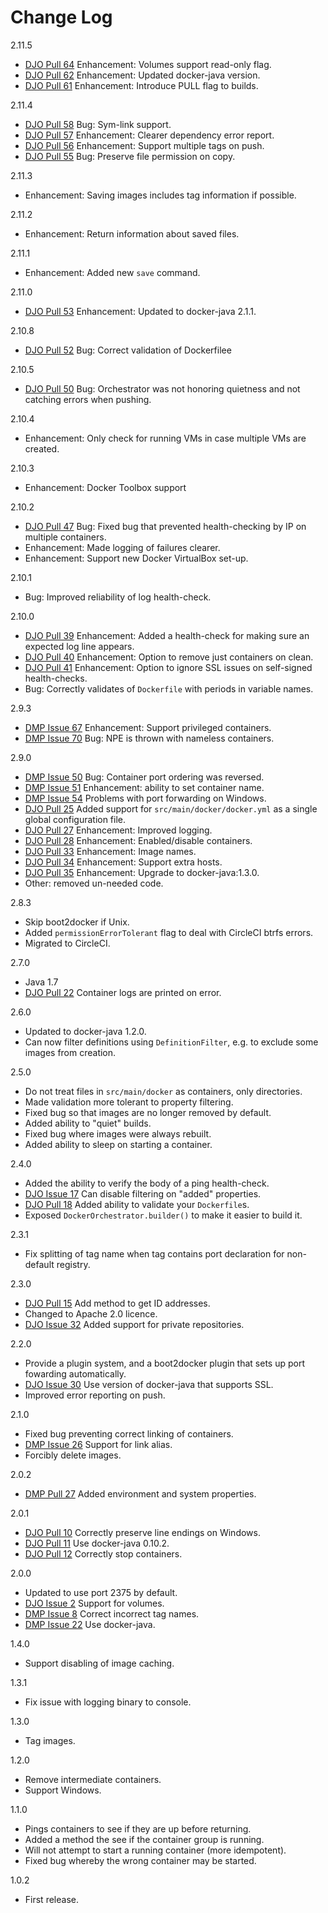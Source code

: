Change Log
===
2.11.5

* [DJO Pull 64](https://github.com/alexec/docker-java-orchestration/pull/65) Enhancement: Volumes support read-only flag.  
* [DJO Pull 62](https://github.com/alexec/docker-java-orchestration/pull/62) Enhancement: Updated docker-java version.  
* [DJO Pull 61](https://github.com/alexec/docker-java-orchestration/pull/61) Enhancement: Introduce PULL flag to builds. 

2.11.4

* [DJO Pull 58](https://github.com/alexec/docker-java-orchestration/pull/58) Bug: Sym-link support. 
* [DJO Pull 57](https://github.com/alexec/docker-java-orchestration/pull/57) Enhancement: Clearer dependency error report. 
* [DJO Pull 56](https://github.com/alexec/docker-java-orchestration/pull/56) Enhancement: Support multiple tags on push. 
* [DJO Pull 55](https://github.com/alexec/docker-java-orchestration/pull/55) Bug: Preserve file permission on copy. 

2.11.3

* Enhancement: Saving images includes tag information if possible.

2.11.2

* Enhancement: Return information about saved files.

2.11.1

* Enhancement: Added new `save` command.

2.11.0

* [DJO Pull 53](https://github.com/alexec/docker-java-orchestration/pull/53) Enhancement: Updated to docker-java 2.1.1.
 
2.10.8

* [DJO Pull 52](https://github.com/alexec/docker-java-orchestration/pull/52) Bug: Correct validation of Dockerfilee

2.10.5

* [DJO Pull 50](https://github.com/alexec/docker-java-orchestration/pull/50) Bug: Orchestrator was not honoring quietness and not catching errors when pushing.

2.10.4

* Enhancement: Only check for running VMs in case multiple VMs are created.

2.10.3

* Enhancement: Docker Toolbox support

2.10.2

* [DJO Pull 47](https://github.com/alexec/docker-java-orchestration/pull/47) Bug: Fixed bug that prevented health-checking by IP on multiple containers.
* Enhancement: Made logging of failures clearer.
* Enhancement: Support new Docker VirtualBox set-up.

2.10.1

* Bug: Improved reliability of log health-check.

2.10.0

* [DJO Pull 39](https://github.com/alexec/docker-java-orchestration/pull/39) Enhancement: Added a health-check for making sure an expected log line appears.
* [DJO Pull 40](https://github.com/alexec/docker-java-orchestration/pull/40) Enhancement: Option to remove just containers on clean.
* [DJO Pull 41](https://github.com/alexec/docker-java-orchestration/pull/41) Enhancement: Option to ignore SSL issues on self-signed health-checks.
* Bug: Correctly validates of `Dockerfile` with periods in variable names.

2.9.3

* [DMP Issue 67](https://github.com/alexec/docker-maven-plugin/issues/67) Enhancement: Support privileged containers.
* [DMP Issue 70](https://github.com/alexec/docker-maven-plugin/issues/70) Bug: NPE is thrown with nameless containers.

2.9.0

* [DMP Issue 50](https://github.com/alexec/docker-maven-plugin/issues/50) Bug: Container port ordering was reversed.
* [DMP Issue 51](https://github.com/alexec/docker-maven-plugin/issues/51) Enhancement: ability to set container name.
* [DMP Issue 54](https://github.com/alexec/docker-maven-plugin/issues/54) Problems with port forwarding on Windows.
* [DJO Pull 25](https://github.com/alexec/docker-java-orchestration/pull/25) Added support for `src/main/docker/docker.yml` as a single global configuration file.
* [DJO Pull 27](https://github.com/alexec/docker-java-orchestration/pull/27) Enhancement: Improved logging.
* [DJO Pull 28](https://github.com/alexec/docker-java-orchestration/pull/28) Enhancement: Enabled/disable containers.
* [DJO Pull 33](https://github.com/alexec/docker-java-orchestration/pull/33) Enhancement: Image names. 
* [DJO Pull 34](https://github.com/alexec/docker-java-orchestration/pull/34) Enhancement: Support extra hosts.
* [DJO Pull 35](https://github.com/alexec/docker-java-orchestration/pull/35) Enhancement: Upgrade to docker-java:1.3.0.
* Other: removed un-needed code.

2.8.3

* Skip boot2docker if Unix.
* Added `permissionErrorTolerant` flag to deal with CircleCI btrfs errors.
* Migrated to CircleCI.

2.7.0

* Java 1.7
* [DJO Pull 22](https://github.com/alexec/docker-java-orchestration/pull/22) Container logs are printed on error.

2.6.0

* Updated to docker-java 1.2.0.
* Can now filter definitions using `DefinitionFilter`, e.g. to exclude some images from creation.

2.5.0

* Do not treat files in `src/main/docker` as containers, only directories.
* Made validation more tolerant to property filtering.
* Fixed bug so that images are no longer removed by default.
* Added ability to "quiet" builds.
* Fixed bug where images were always rebuilt.
* Added ability to sleep on starting a container.

2.4.0

* Added the ability to verify the body of a ping health-check.
* [DJO Issue 17](https://github.com/alexec/docker-java-orchestration/issues/17) Can disable filtering on "added" properties.
* [DJO Pull 18](https://github.com/alexec/docker-java-orchestration/pull/18) Added ability to validate your `Dockerfile`s.
* Exposed `DockerOrchestrator.builder()` to make it easier to build it.

2.3.1

* Fix splitting of tag name when tag contains port declaration for non-default registry.

2.3.0

* [DJO Pull 15](https://github.com/alexec/docker-java-orchestration/pull/15) Add method to get ID addresses.
* Changed to Apache 2.0 licence.
* [DJO Issue 32](https://github.com/alexec/docker-maven-plugin/issues/32) Added support for private repositories. 

2.2.0

* Provide a plugin system, and a boot2docker plugin that sets up port fowarding automatically.
* [DJO Issue 30](https://github.com/alexec/docker-maven-plugin/issues/30) Use version of docker-java that supports SSL.
* Improved error reporting on push.

2.1.0

* Fixed bug preventing correct linking of containers.
* [DMP Issue 26](https://github.com/alexec/docker-maven-plugin/issues/26) Support for link alias.
* Forcibly delete images.

2.0.2

* [DMP Pull 27](https://github.com/alexec/docker-maven-plugin/pull/27) Added environment and system properties.

2.0.1

* [DJO Pull 10](https://github.com/alexec/docker-java-orchestration/pull/10) Correctly preserve line endings on Windows. 
* [DJO Pull 11](https://github.com/alexec/docker-java-orchestration/pull/11) Use docker-java 0.10.2.
* [DJO Pull 12](https://github.com/alexec/docker-java-orchestration/pull/12) Correctly stop containers.


2.0.0

* Updated to use port 2375 by default.
* [DJO Issue 2](https://github.com/alexec/docker-java-orchestration/issues/2) Support for volumes.
* [DMP Issue 8](https://github.com/alexec/docker-maven-plugin/issues/8) Correct incorrect tag names.
* [DMP Issue 22](https://github.com/alexec/docker-maven-plugin/issues/22) Use docker-java.

1.4.0

* Support disabling of image caching.

1.3.1

* Fix issue with logging binary to console.

1.3.0

* Tag images.

1.2.0

* Remove intermediate containers.
* Support Windows.
 
1.1.0

* Pings containers to see if they are up before returning.
* Added a method the see if the container group is running.
* Will not attempt to start a running container (more idempotent).
* Fixed bug whereby the wrong container may be started.

1.0.2

* First release.

